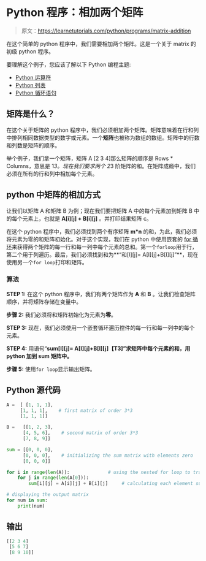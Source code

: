 # Python 程序：相加两个矩阵

> 原文：<https://learnetutorials.com/python/programs/matrix-addition>

在这个简单的 python 程序中，我们需要相加两个矩阵。这是一个关于 matrix 的初级 python 程序。

要理解这个例子，您应该了解以下 Python 编程主题:

*   [Python 运算符](../../python/python-operators "Python operators")
*   [Python 列表](../../python/python-lists "Lists in python")
*   [Python 循环语句](../../python/python-loop-tutorials "loop in python")

## 矩阵是什么？

在这个关于矩阵的 python 程序中，我们必须相加两个矩阵。矩阵意味着在行和列中排列相同数据类型的数字或元素。一个**矩阵**也被称为数组的数组。矩阵中的行数和列数是矩阵的顺序。

举个例子，我们拿一个矩阵，矩阵 A [2 3 4]那么矩阵的顺序是 Rows * Columns，意思是 1*3。现在我们要求两个 2*3 阶矩阵的和。在矩阵成瘾中，我们必须在所有的行和列中相加每个元素。

## python 中矩阵的相加方式

让我们以矩阵 A 和矩阵 B 为例；现在我们要把矩阵 A 中的每个元素加到矩阵 B 中的每个元素上，也就是 **A[i][j] + B[i][j]** 。并打印结果矩阵 c。

在这个 python 程序中，我们必须找到两个有序矩阵 **m*n** 的和，为此，我们必须将元素为零的和矩阵初始化。对于这个实现，我们在 python 中使用嵌套的 [for 循环](../../python/python-loop-tutorials "loop structure in python")来获得两个矩阵的每一行和每一列中每个元素的总和。第一个`forloop`用于行，第二个用于列遍历。最后，我们必须找到和为**“和[I][j]= A[I][j]+B[I][j]”**，现在使用另一个`for loop`打印和矩阵。

### 算法

**STEP 1:** 在这个 python 程序中，我们有两个矩阵作为 **A** 和 **B** 。让我们检查矩阵顺序，并将矩阵存储在变量中。

**步骤 2:** 我们必须将和矩阵初始化为元素为**零**。

**STEP 3:** 现在，我们必须使用一个嵌套循环遍历控件的每一行和每一列中的每个元素。

**STEP 4:** 用语句“**sum[I][j]= A[I][j]+B[I][j]【T3]”求矩阵中每个元素的和，用 python 加到 sum 矩阵中。**

**步骤 5:** 使用`for loop`显示输出矩阵。

## Python 源代码

```py
A =  [ [1, 1, 1],
     [1, 1, 1],    # first matrix of order 3*3
     [1, 1, 1]]

B =   [[1, 2, 3],
      [4, 5, 6],    # second matrix of order 3*3
      [7, 8, 9]]

sum = [[0, 0, 0],
      [0, 0, 0],    # initializing the sum matrix with elements zero
      [0, 0, 0]]

for i in range(len(A)):              # using the nested for loop to traverse through the matrix A each row and column
    for j in range(len(A[0])):
        sum[i][j] = A[i][j] + B[i][j]     # calculating each element sum of two matrix

# displaying the output matrix
for num in sum:
    print(num)

```

## 输出

```py
[[2 3 4]
 [5 6 7]
 [8 9 10]] 
```